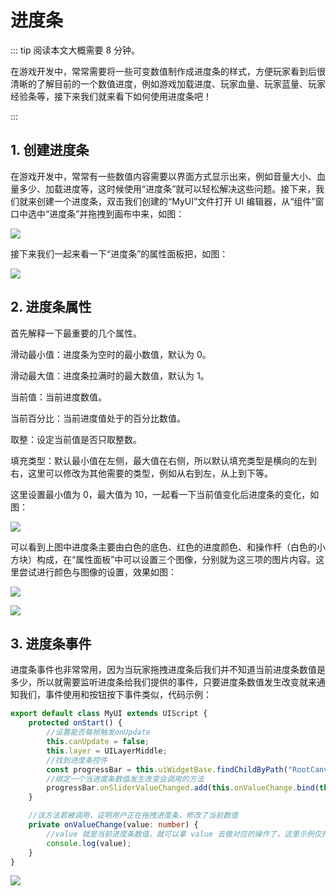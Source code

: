 # 进度条

::: tip 阅读本文大概需要 8 分钟。

在游戏开发中，常常需要将一些可变数值制作成进度条的样式，方便玩家看到后很清晰的了解目前的一个数值进度，例如游戏加载进度、玩家血量、玩家蓝量、玩家经验条等，接下来我们就来看下如何使用进度条吧！

:::

## 1. 创建进度条

在游戏开发中，常常有一些数值内容需要以界面方式显示出来，例如音量大小、血量多少、加载进度等，这时候使用“进度条”就可以轻松解决这些问题。接下来，我们就来创建一个进度条，双击我们创建的“MyUI”文件打开 UI 编辑器，从“组件”窗口中选中“进度条”并拖拽到画布中来，如图：

![](https://wstatic-a1.233leyuan.com/productdocs/static/boxcnXGk7dvJ4oEPcI8px6VEDMg.png)

接下来我们一起来看一下“进度条”的属性面板把，如图：

![](https://wstatic-a1.233leyuan.com/productdocs/static/boxcnd9lr7v0YNJUj37r5JnrL2g.png)

## 2. 进度条属性

首先解释一下最重要的几个属性。

滑动最小值：进度条为空时的最小数值，默认为 0。

滑动最大值：进度条拉满时的最大数值，默认为 1。

当前值：当前进度数值。

当前百分比：当前进度值处于的百分比数值。

取整：设定当前值是否只取整数。

填充类型：默认最小值在左侧，最大值在右侧，所以默认填充类型是横向的左到右，这里可以修改为其他需要的类型，例如从右到左，从上到下等。

这里设置最小值为 0，最大值为 10，一起看一下当前值变化后进度条的变化，如图：

![](https://wstatic-a1.233leyuan.com/productdocs/static/boxcnJGaM5t4CanOrZpYY1wX3hc.gif)

可以看到上图中进度条主要由白色的底色、红色的进度颜色、和操作杆（白色的小方块）构成，在“属性面板”中可以设置三个图像，分别就为这三项的图片内容。这里尝试进行颜色与图像的设置，效果如图：

![](https://wstatic-a1.233leyuan.com/productdocs/static/boxcnaBSWzdrtU3zcwRcpQrADug.png)

![](https://wstatic-a1.233leyuan.com/productdocs/static/boxcnQsJBlfqNcHU7tWz2XusJQe.gif)

## 3. 进度条事件

进度条事件也非常常用，因为当玩家拖拽进度条后我们并不知道当前进度条数值是多少，所以就需要监听进度条给我们提供的事件，只要进度条数值发生改变就来通知我们，事件使用和按钮按下事件类似，代码示例：

```ts
export default class MyUI extends UIScript {
    protected onStart() {
        //设置能否每帧触发onUpdate
        this.canUpdate = false;
        this.layer = UILayerMiddle;
        //找到进度条控件
        const progressBar = this.uiWidgetBase.findChildByPath("RootCanvas/ProgressBar_1") as ProgressBar;
        //绑定一个当进度条数值发生改变会调用的方法
        progressBar.onSliderValueChanged.add(this.onValueChange.bind(this));
    }

    //该方法若被调用，证明用户正在拖拽进度条，修改了当前数值
    private onValueChange(value: number) {
        //value 就是当前进度条数值，就可以拿 value 去做对应的操作了，这里示例仅打印了一个日志
        console.log(value);
    }
}
```

![](https://wstatic-a1.233leyuan.com/productdocs/static/boxcnlQIsHddy7WfqpOgHxsCxFe.png)